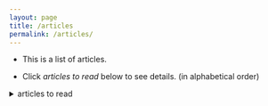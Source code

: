 ```yaml
---
layout: page
title: /articles
permalink: /articles/
---
```



- This is a list of articles.

<i class="fas fa-map-marked-alt"></i>
- Click *articles to read* below to see details. (in alphabetical order)

<details>
<summary> articles to read </summary>
<ul>
  {% for member in site.data.articles %}
  <li>
<font color="red"> {{ member.date }} </font> / <font color="yellow"> {{ member.title }} </font> / <font color="gray"> {{ member.link }} </font>
  </li>
{% endfor %}
</ul>
</details>
